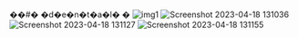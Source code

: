 ��#� �d�e�n�t�a�l�
�
![img1](https://user-images.githubusercontent.com/111680805/232707846-297e3872-c577-4720-9a2b-d053e2256a68.png)
![Screenshot 2023-04-18 131036](https://user-images.githubusercontent.com/111680805/232707891-503cca9c-5445-459a-b97a-c93106559593.png)
![Screenshot 2023-04-18 131127](https://user-images.githubusercontent.com/111680805/232707928-14374c0f-1af0-4974-b6f1-18646412a204.png)
![Screenshot 2023-04-18 131155](https://user-images.githubusercontent.com/111680805/232707964-31ee3b46-a55e-4164-9e2b-d37ff52f3d0f.png)

